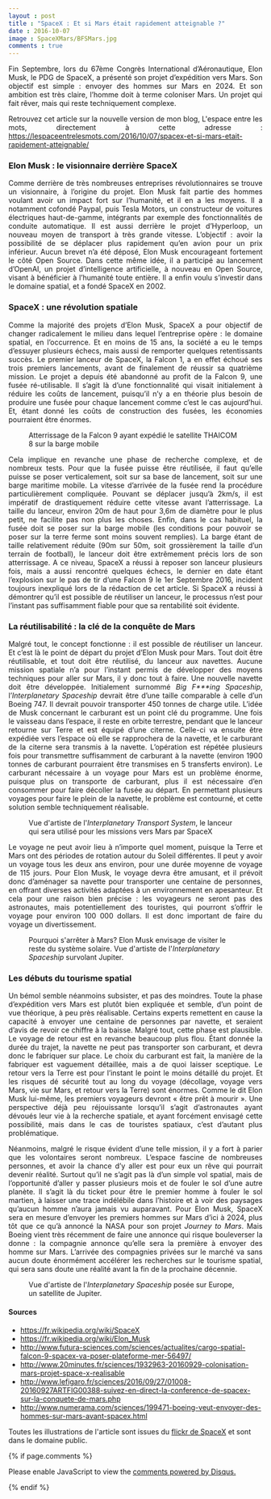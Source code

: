 ```yaml
---
layout : post
title : "SpaceX : Et si Mars était rapidement atteignable ?"
date : 2016-10-07
image : SpaceXMars/BFSMars.jpg
comments : true
---
```


<p class="intro" style="text-align: justify;"><span class="dropcap">F</span>in Septembre, lors du 67ème Congrès International d’Aéronautique, Elon Musk, le PDG de SpaceX, a présenté son projet d’expédition vers Mars. Son objectif est simple : envoyer des hommes sur Mars en 2024. Et son ambition est très claire, l’homme doit à terme coloniser Mars. Un projet qui fait rêver, mais qui reste techniquement complexe.</p>

<p style="text-align: justify;"> Retrouvez cet article sur la nouvelle version de mon blog, L'espace entre les mots, directement à cette adresse : <a href="https://lespaceentrelesmots.com/2016/10/07/spacex-et-si-mars-etait-rapidement-atteignable/">https://lespaceentrelesmots.com/2016/10/07/spacex-et-si-mars-etait-rapidement-atteignable/</a> </p>


### Elon Musk : le visionnaire derrière SpaceX

<p style="text-align: justify;">Comme derrière de très nombreuses entreprises révolutionnaires se trouve un visionnaire, à l’origine du projet. Elon Musk fait partie des hommes voulant avoir un impact fort sur l’humanité, et il en a les moyens. Il a notamment cofondé Paypal, puis Tesla Motors, un constructeur de voitures électriques haut-de-gamme, intégrants par exemple des fonctionnalités de conduite automatique. Il est aussi derrière le projet d’Hyperloop, un nouveau moyen de transport à très grande vitesse. L’objectif : avoir la possibilité de se déplacer plus rapidement qu’en avion pour un prix inférieur. Aucun brevet n’a été déposé, Elon Musk encourageant fortement le côté Open Source. Dans cette même idée, il a participé au lancement d’OpenAI, un projet d’intelligence artificielle, à nouveau en Open Source, visant à bénéficier à l’humanité toute entière. Il a enfin voulu s’investir dans le domaine spatial, et a fondé SpaceX en 2002.</p>

### SpaceX : une révolution spatiale

<p style="text-align: justify;">Comme la majorité des projets d’Elon Musk, SpaceX a pour objectif de changer radicalement le milieu dans lequel l’entreprise opère : le domaine spatial, en l’occurrence. Et en moins de 15 ans, la société a eu le temps d’essuyer plusieurs échecs, mais aussi de remporter quelques retentissants succès. Le premier lanceur de SpaceX, la Falcon 1, a en effet échoué ses trois premiers lancements, avant de finalement de réussir sa quatrième mission. Le projet a depuis été abandonné au profit de la Falcon 9, une fusée ré-utilisable. Il s’agit là d’une fonctionnalité qui visait initialement à réduire les coûts de lancement, puisqu’il n’y a en théorie plus besoin de produire une fusée pour chaque lancement comme c’est le cas aujourd’hui. Et, étant donné les coûts de construction des fusées, les économies pourraient être énormes.</p>

<figure>
	<img src="{{ '/assets/img/SpaceXMars/Landing.jpg' | prepend: site.baseurl }}" alt=""> 
	<figcaption>Atterrissage de la Falcon 9 ayant expédié le satellite THAICOM 8 sur la barge mobile</figcaption>
</figure>

<p style="text-align: justify;">Cela implique en revanche une phase de recherche complexe, et de nombreux tests. Pour que la fusée puisse être réutilisée, il faut qu’elle puisse se poser verticalement, soit sur sa base de lancement, soit sur une barge maritime mobile. La vitesse d’arrivée de la fusée rend la procédure particulièrement compliquée. Pouvant se déplacer jusqu’à 2km/s, il est impératif de drastiquement réduire cette vitesse avant l’atterrissage. La taille du lanceur, environ 20m de haut pour 3,6m de diamètre pour le plus petit, ne facilite pas non plus les choses. Enfin, dans le cas habituel, la fusée doit se poser sur la barge mobile (les conditions pour pouvoir se poser sur la terre ferme sont moins souvent remplies). La barge étant de taille relativement réduite (90m sur 50m, soit grossièrement la taille d’un terrain de football), le lanceur doit être extrêmement précis lors de son atterrissage. A ce niveau, SpaceX a réussi à reposer son lanceur plusieurs fois, mais a aussi rencontré quelques échecs, le dernier en date étant l’explosion sur le pas de tir d’une Falcon 9 le 1er Septembre 2016, incident toujours inexpliqué lors de la rédaction de cet article. Si SpaceX a réussi à démontrer qu’il est possible de réutiliser un lanceur, le processus n’est pour l’instant pas suffisamment fiable pour que sa rentabilité soit évidente.</p>

### La réutilisabilité : la clé de la conquête de Mars

<p style="text-align: justify;">Malgré tout, le concept fonctionne : il est possible de réutiliser un lanceur. Et c’est là le point de départ du projet d’Elon Musk pour Mars. Tout doit être réutilisable, et tout doit être réutilisé, du lanceur aux navettes. Aucune mission spatiale n’a pour l’instant permis de développer des moyens techniques pour aller sur Mars, il y donc tout à faire. Une nouvelle navette doit être développée. Initialement surnommé <em>Big F***ing Spaceship</em>, l’<em>Interplanetary Spaceship</em> devrait être d’une taille comparable à celle d’un Boeing 747. Il devrait pouvoir transporter 450 tonnes de charge utile. L’idée de Musk concernant le carburant est un point clé du programme. Une fois le vaisseau dans l’espace, il reste en orbite terrestre, pendant que le lanceur retourne sur Terre et est équipé d’une citerne. Celle-ci va ensuite être expédiée vers l’espace où elle se rapprochera de la navette, et le carburant de la citerne sera transmis à la navette. L’opération est répétée plusieurs fois pour transmettre suffisamment de carburant à la navette (environ 1900 tonnes de carburant pourraient être transmises en 5 transferts environ). Le carburant nécessaire à un voyage pour Mars est un problème énorme, puisque plus on transporte de carburant, plus il est nécessaire d’en consommer pour faire décoller la fusée au départ. En permettant plusieurs voyages pour faire le plein de la navette, le problème est contourné, et cette solution semble techniquement réalisable.</p>

<figure>
	<img src="{{ '/assets/img/SpaceXMars/InterplanetaryTransportSystem.jpg' | prepend: site.baseurl }}" alt=""> 
	<figcaption>Vue d'artiste de l'<em>Interplanetary Transport System</em>, le lanceur qui sera utilisé pour les missions vers Mars par SpaceX</figcaption>
</figure>

<p style="text-align: justify;">Le voyage ne peut avoir lieu à n’importe quel moment, puisque la Terre et Mars ont des périodes de rotation autour du Soleil différentes. Il peut y avoir un voyage tous les deux ans environ, pour une durée moyenne de voyage de 115 jours. Pour Elon Musk, le voyage devra être amusant, et il prévoit donc d’aménager sa navette pour transporter une centaine de personnes, en offrant diverses activités adaptées à un environnement en apesanteur. Et cela pour une raison bien précise : les voyageurs ne seront pas des astronautes, mais potentiellement des touristes, qui pourront s’offrir le voyage pour environ 100 000 dollars. Il est donc important de faire du voyage un divertissement.</p>

<figure>
	<img src="{{ '/assets/img/SpaceXMars/BFSJupiter.jpg' | prepend: site.baseurl }}" alt=""> 
	<figcaption>Pourquoi s'arrêter à Mars? Elon Musk envisage de visiter le reste du système solaire. Vue d'artiste de l'<em>Interplanetary Spaceship</em> survolant Jupiter.</figcaption>
</figure>

### Les débuts du tourisme spatial

<p style="text-align: justify;">Un bémol semble néanmoins subsister, et pas des moindres. Toute la phase d’expédition vers Mars est plutôt bien expliquée et semble, d’un point de vue théorique, à peu près réalisable. Certains experts remettent en cause la capacité à envoyer une centaine de personnes par navette, et seraient d’avis de revoir ce chiffre à la baisse. Malgré tout, cette phase est plausible. Le voyage de retour est en revanche beaucoup plus flou. Étant donnée la durée du trajet, la navette ne peut pas transporter son carburant, et devra donc le fabriquer sur place. Le choix du carburant est fait, la manière de la fabriquer est vaguement détaillée, mais a de quoi laisser sceptique. Le retour vers la Terre est pour l’instant le point le moins détaillé du projet. Et les risques dé sécurité tout au long du voyage (décollage, voyage vers Mars, vie sur Mars, et retour vers la Terre) sont énormes. Comme le dit Elon Musk lui-même, les premiers voyageurs devront « être prêt à mourir ». Une perspective déjà peu réjouissante lorsqu’il s’agit d’astronautes ayant dévoués leur vie à la recherche spatiale, et ayant forcément envisagé cette possibilité, mais dans le cas de touristes spatiaux, c’est d’autant plus problématique. </p>

<p style="text-align: justify;">Néanmoins, malgré le risque évident d’une telle mission, il y a fort à parier que les volontaires seront nombreux. L’espace fascine de nombreuses personnes, et avoir la chance d’y aller est pour eux un rêve qui pourrait devenir réalité. Surtout qu’il ne s’agit pas là d’un simple vol spatial, mais de l’opportunité d’aller y passer plusieurs mois et de fouler le sol d’une autre planète. Il s’agit là du ticket pour être le premier homme à fouler le sol martien, à laisser une trace indélébile dans l’histoire et à voir des paysages qu’aucun homme n’aura jamais vu auparavant. Pour Elon Musk, SpaceX sera en mesure d’envoyer les premiers hommes sur Mars d’ici à 2024, plus tôt que ce qu’à annoncé la NASA pour son projet <em>Journey to Mars</em>. Mais Boeing vient très récemment de faire une annonce qui risque bouleverser la donne : la compagnie annonce qu’elle sera la première à envoyer des homme sur Mars. L’arrivée des compagnies privées sur le marché va sans aucun doute énormément accélérer les recherches sur le tourisme spatial, qui sera sans doute une réalité avant la fin de la prochaine décennie.</p>

<figure>
	<img src="{{ '/assets/img/SpaceXMars/BFSEuropa.jpg' | prepend: site.baseurl }}" alt=""> 
	<figcaption>Vue d'artiste de l'<em>Interplanetary Spaceship</em> posée sur Europe, un satellite de Jupiter.</figcaption>
</figure>

#### Sources
* <a href="https://fr.wikipedia.org/wiki/SpaceX">https://fr.wikipedia.org/wiki/SpaceX</a>
* <a href="https://fr.wikipedia.org/wiki/Elon_Musk">https://fr.wikipedia.org/wiki/Elon_Musk</a>
* <a href="http://www.futura-sciences.com/sciences/actualites/cargo-spatial-falcon-9-spacex-va-poser-plateforme-mer-56497/">http://www.futura-sciences.com/sciences/actualites/cargo-spatial-falcon-9-spacex-va-poser-plateforme-mer-56497/</a>
* <a href="http://www.20minutes.fr/sciences/1932963-20160929-colonisation-mars-projet-space-x-realisable">http://www.20minutes.fr/sciences/1932963-20160929-colonisation-mars-projet-space-x-realisable</a>
* <a href="http://www.lefigaro.fr/sciences/2016/09/27/01008-20160927ARTFIG00388-suivez-en-direct-la-conference-de-spacex-sur-la-conquete-de-mars.php">http://www.lefigaro.fr/sciences/2016/09/27/01008-20160927ARTFIG00388-suivez-en-direct-la-conference-de-spacex-sur-la-conquete-de-mars.php</a>
* <a href="http://www.numerama.com/sciences/199471-boeing-veut-envoyer-des-hommes-sur-mars-avant-spacex.html">http://www.numerama.com/sciences/199471-boeing-veut-envoyer-des-hommes-sur-mars-avant-spacex.html</a>

Toutes les illustrations de l'article sont issues du <a href="https://www.flickr.com/photos/spacex/">flickr de SpaceX</a> et sont dans le domaine public.

{% if page.comments %}
<div id="disqus_thread"></div>
<script>

/**
 *  RECOMMENDED CONFIGURATION VARIABLES: EDIT AND UNCOMMENT THE SECTION BELOW TO INSERT DYNAMIC VALUES FROM YOUR PLATFORM OR CMS.
 *  LEARN WHY DEFINING THESE VARIABLES IS IMPORTANT: https://disqus.com/admin/universalcode/#configuration-variables */
/*
var disqus_config = function () {
    this.page.url = http://www.charlesgabouleaud.fr/blog/SpaceX-Mars-atteignable/;  // Replace PAGE_URL with your page's canonical URL variable
    this.page.identifier = PAGE_IDENTIFIER; // Replace PAGE_IDENTIFIER with your page's unique identifier variable
};
*/
(function() { // DON'T EDIT BELOW THIS LINE
    var d = document, s = d.createElement('script');
    s.src = '//charlesgabouleaud-fr.disqus.com/embed.js';
    s.setAttribute('data-timestamp', +new Date());
    (d.head || d.body).appendChild(s);
})();
</script>
<noscript>Please enable JavaScript to view the <a href="https://disqus.com/?ref_noscript">comments powered by Disqus.</a></noscript>
                                    
{% endif %}


